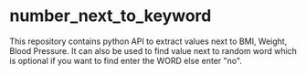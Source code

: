 # number_next_to_keyword
This repository contains python API to extract values next to BMI, Weight, Blood Pressure.
It can also be used to find value next to random word which is optional if you want to find enter the WORD else enter "no".
